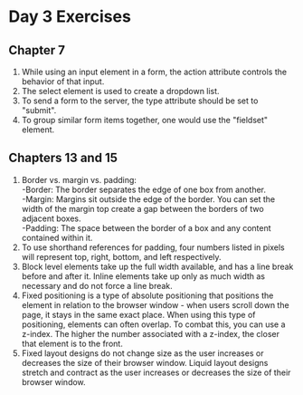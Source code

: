 # Day 3 Exercises

## Chapter 7   

1. While using an input element in a form, the action attribute controls the behavior of that input.  
2. The select element is used to create a dropdown list.  
3. To send a form to the server, the type attribute should be set to "submit".   
4. To group similar form items together, one would use the "fieldset" element.  
  
## Chapters 13 and 15

1. Border vs. margin vs. padding:  
  -Border: The border separates the edge of one box from another.  
  -Margin: Margins sit outside the edge of the border. You can set the width of the margin top create a gap between the borders of two adjacent boxes.  
  -Padding: The space between the border of a box and any content contained within it.
2. To use shorthand references for padding, four numbers listed in pixels will represent top, right, bottom, and left respectively.
3. Block level elements take up the full width available, and has a line break before and after it. Inline elements take up only as much width as necessary and do not force a line break.
4. Fixed positioning is a type of absolute positioning that positions the element in relation to the browser window - when users scroll down the page, it stays in the same exact place. When using this type of positioning, elements can often overlap. To combat this, you can use a z-index. The higher the number associated with a z-index, the closer that element is to the front.
5. Fixed layout designs do not change size as the user increases or decreases the size of their browser window. Liquid layout designs stretch and contract as the user increases or decreases the size of their browser window.
